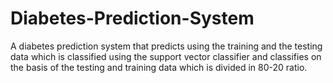 # Diabetes-Prediction-System
A diabetes prediction system that predicts using the training and the testing data which is classified using the support vector classifier and classifies on the basis of the testing and training data which is divided in 80-20 ratio. 
